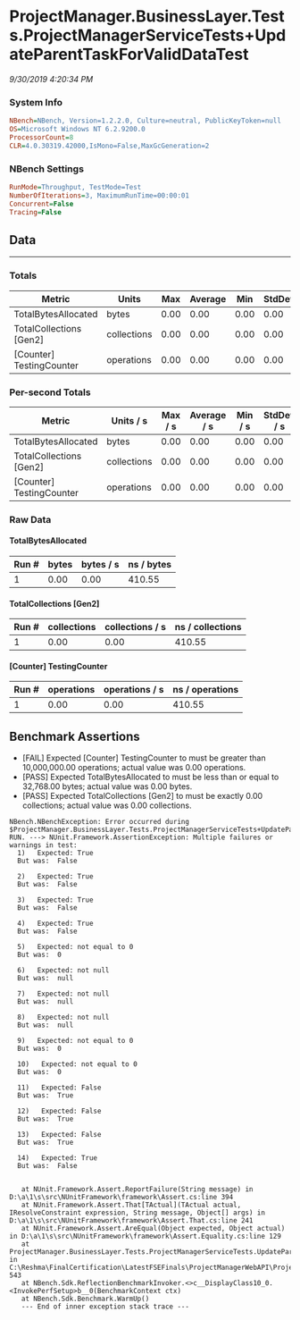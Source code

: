 ﻿# ProjectManager.BusinessLayer.Tests.ProjectManagerServiceTests+UpdateParentTaskForValidDataTest
_9/30/2019 4:20:34 PM_
### System Info
```ini
NBench=NBench, Version=1.2.2.0, Culture=neutral, PublicKeyToken=null
OS=Microsoft Windows NT 6.2.9200.0
ProcessorCount=8
CLR=4.0.30319.42000,IsMono=False,MaxGcGeneration=2
```

### NBench Settings
```ini
RunMode=Throughput, TestMode=Test
NumberOfIterations=3, MaximumRunTime=00:00:01
Concurrent=False
Tracing=False
```

## Data
-------------------

### Totals
|          Metric |           Units |             Max |         Average |             Min |          StdDev |
|---------------- |---------------- |---------------- |---------------- |---------------- |---------------- |
|TotalBytesAllocated |           bytes |            0.00 |            0.00 |            0.00 |            0.00 |
|TotalCollections [Gen2] |     collections |            0.00 |            0.00 |            0.00 |            0.00 |
|[Counter] TestingCounter |      operations |            0.00 |            0.00 |            0.00 |            0.00 |

### Per-second Totals
|          Metric |       Units / s |         Max / s |     Average / s |         Min / s |      StdDev / s |
|---------------- |---------------- |---------------- |---------------- |---------------- |---------------- |
|TotalBytesAllocated |           bytes |            0.00 |            0.00 |            0.00 |            0.00 |
|TotalCollections [Gen2] |     collections |            0.00 |            0.00 |            0.00 |            0.00 |
|[Counter] TestingCounter |      operations |            0.00 |            0.00 |            0.00 |            0.00 |

### Raw Data
#### TotalBytesAllocated
|           Run # |           bytes |       bytes / s |      ns / bytes |
|---------------- |---------------- |---------------- |---------------- |
|               1 |            0.00 |            0.00 |          410.55 |

#### TotalCollections [Gen2]
|           Run # |     collections | collections / s |ns / collections |
|---------------- |---------------- |---------------- |---------------- |
|               1 |            0.00 |            0.00 |          410.55 |

#### [Counter] TestingCounter
|           Run # |      operations |  operations / s | ns / operations |
|---------------- |---------------- |---------------- |---------------- |
|               1 |            0.00 |            0.00 |          410.55 |


## Benchmark Assertions

* [FAIL] Expected [Counter] TestingCounter to must be greater than 10,000,000.00 operations; actual value was 0.00 operations.
* [PASS] Expected TotalBytesAllocated to must be less than or equal to 32,768.00 bytes; actual value was 0.00 bytes.
* [PASS] Expected TotalCollections [Gen2] to must be exactly 0.00 collections; actual value was 0.00 collections.

```
NBench.NBenchException: Error occurred during $ProjectManager.BusinessLayer.Tests.ProjectManagerServiceTests+UpdateParentTaskForValidDataTest RUN. ---> NUnit.Framework.AssertionException: Multiple failures or warnings in test:
  1)   Expected: True
  But was:  False

  2)   Expected: True
  But was:  False

  3)   Expected: True
  But was:  False

  4)   Expected: True
  But was:  False

  5)   Expected: not equal to 0
  But was:  0

  6)   Expected: not null
  But was:  null

  7)   Expected: not null
  But was:  null

  8)   Expected: not null
  But was:  null

  9)   Expected: not equal to 0
  But was:  0

  10)   Expected: not equal to 0
  But was:  0

  11)   Expected: False
  But was:  True

  12)   Expected: False
  But was:  True

  13)   Expected: False
  But was:  True

  14)   Expected: True
  But was:  False


   at NUnit.Framework.Assert.ReportFailure(String message) in D:\a\1\s\src\NUnitFramework\framework\Assert.cs:line 394
   at NUnit.Framework.Assert.That[TActual](TActual actual, IResolveConstraint expression, String message, Object[] args) in D:\a\1\s\src\NUnitFramework\framework\Assert.That.cs:line 241
   at NUnit.Framework.Assert.AreEqual(Object expected, Object actual) in D:\a\1\s\src\NUnitFramework\framework\Assert.Equality.cs:line 129
   at ProjectManager.BusinessLayer.Tests.ProjectManagerServiceTests.UpdateParentTaskForValidDataTest() in C:\Reshma\FinalCertification\LatestFSEFinals\ProjectManagerWebAPI\ProjectManager.BusinessLayer.Tests\ProjectManagerServiceTests.cs:line 543
   at NBench.Sdk.ReflectionBenchmarkInvoker.<>c__DisplayClass10_0.<InvokePerfSetup>b__0(BenchmarkContext ctx)
   at NBench.Sdk.Benchmark.WarmUp()
   --- End of inner exception stack trace ---
```

